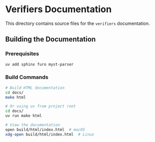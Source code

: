 # Verifiers Documentation

This directory contains source files for the `verifiers` documentation.

## Building the Documentation

### Prerequisites

```bash
uv add sphinx furo myst-parser
```

### Build Commands

```bash
# Build HTML documentation
cd docs/
make html

# Or using uv from project root
cd docs/
uv run make html

# View the documentation
open build/html/index.html  # macOS
xdg-open build/html/index.html  # Linux
```